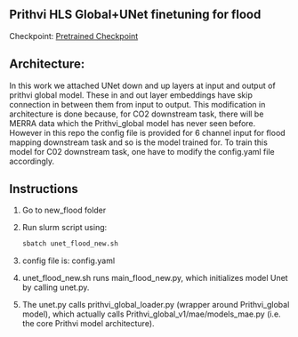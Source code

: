 ## Prithvi HLS Global+UNet finetuning for flood
<!---- Provide an overview of what is being achieved in this repo ----> 
Checkpoint: [ Pretrained Checkpoint](https://www.nsstc.uah.edu/data/sujit.roy/Prithvi_checkpoints/)

## Architecture:

In this work we attached UNet down and up layers at input and output of prithvi global model. These in and out layer embeddings have skip connection in between them from input to output. This modification in architecture is done because, for CO2 downstream task, there will be MERRA data which the Prithvi_global model has never seen before. However in this repo the config file is provided for 6 channel input for flood mapping downstream task and so is the model trained for. To train this model for C02 downstream task, one have to modify the config.yaml file accordingly.


## Instructions
1. Go to new_flood folder

2. Run slurm script using:
   ```python
   sbatch unet_flood_new.sh
   ```
3. config file is: config.yaml

4. unet_flood_new.sh runs main_flood_new.py, which initializes model Unet by calling unet.py.

5. The unet.py calls prithvi_global_loader.py (wrapper around Prithvi_global model), which actually calls Prithvi_global_v1/mae/models_mae.py (i.e. the core Prithvi model architecture).

